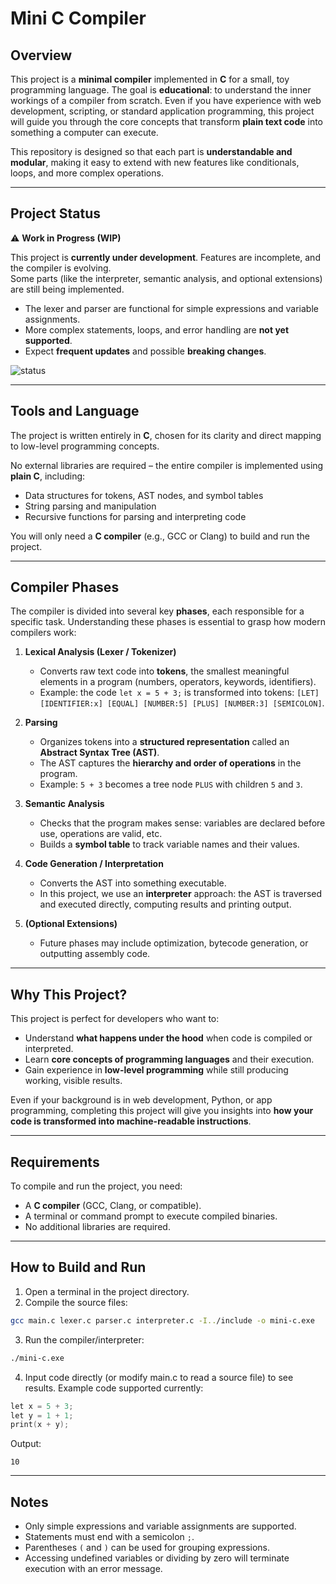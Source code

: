 # Mini C Compiler

## Overview

This project is a **minimal compiler** implemented in **C** for a small, toy programming language. The goal is **educational**: to understand the inner workings of a compiler from scratch. Even if you have experience with web development, scripting, or standard application programming, this project will guide you through the core concepts that transform **plain text code** into something a computer can execute.  

This repository is designed so that each part is **understandable and modular**, making it easy to extend with new features like conditionals, loops, and more complex operations.  

---

## Project Status

⚠️ **Work in Progress (WIP)**

This project is **currently under development**. Features are incomplete, and the compiler is evolving.  
Some parts (like the interpreter, semantic analysis, and optional extensions) are still being implemented.

- The lexer and parser are functional for simple expressions and variable assignments.
- More complex statements, loops, and error handling are **not yet supported**.
- Expect **frequent updates** and possible **breaking changes**.

![status](https://img.shields.io/badge/status-in%20progress-yellow)

---

## Tools and Language

The project is written entirely in **C**, chosen for its clarity and direct mapping to low-level programming concepts.  

No external libraries are required – the entire compiler is implemented using **plain C**, including:  
- Data structures for tokens, AST nodes, and symbol tables  
- String parsing and manipulation  
- Recursive functions for parsing and interpreting code

You will only need a **C compiler** (e.g., GCC or Clang) to build and run the project.

---

## Compiler Phases

The compiler is divided into several key **phases**, each responsible for a specific task. Understanding these phases is essential to grasp how modern compilers work:

1. **Lexical Analysis (Lexer / Tokenizer)**  
   - Converts raw text code into **tokens**, the smallest meaningful elements in a program (numbers, operators, keywords, identifiers).  
   - Example: the code `let x = 5 + 3;` is transformed into tokens: `[LET] [IDENTIFIER:x] [EQUAL] [NUMBER:5] [PLUS] [NUMBER:3] [SEMICOLON]`.

2. **Parsing**  
   - Organizes tokens into a **structured representation** called an **Abstract Syntax Tree (AST)**.  
   - The AST captures the **hierarchy and order of operations** in the program.  
   - Example: `5 + 3` becomes a tree node `PLUS` with children `5` and `3`.

3. **Semantic Analysis**  
   - Checks that the program makes sense: variables are declared before use, operations are valid, etc.  
   - Builds a **symbol table** to track variable names and their values.

4. **Code Generation / Interpretation**  
   - Converts the AST into something executable.  
   - In this project, we use an **interpreter** approach: the AST is traversed and executed directly, computing results and printing output.

5. **(Optional Extensions)**  
   - Future phases may include optimization, bytecode generation, or outputting assembly code.  

---

## Why This Project?

This project is perfect for developers who want to:  
- Understand **what happens under the hood** when code is compiled or interpreted.  
- Learn **core concepts of programming languages** and their execution.  
- Gain experience in **low-level programming** while still producing working, visible results.  

Even if your background is in web development, Python, or app programming, completing this project will give you insights into **how your code is transformed into machine-readable instructions**.

---

## Requirements

To compile and run the project, you need:

- A **C compiler** (GCC, Clang, or compatible).  
- A terminal or command prompt to execute compiled binaries.  
- No additional libraries are required.

---

## How to Build and Run

1. Open a terminal in the project directory.  
2. Compile the source files:
```bash
gcc main.c lexer.c parser.c interpreter.c -I../include -o mini-c.exe
```
3. Run the compiler/interpreter:
```bash
./mini-c.exe
```
4. Input code directly (or modify main.c to read a source file) to see results.
Example code supported currently:
```c
let x = 5 + 3;
let y = 1 + 1;
print(x + y);
```
Output:
```plaintext
10
```

---

## Notes

- Only simple expressions and variable assignments are supported.  
- Statements must end with a semicolon `;`.  
- Parentheses `(` and `)` can be used for grouping expressions.  
- Accessing undefined variables or dividing by zero will terminate execution with an error message.
